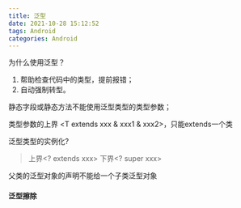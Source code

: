 ```yaml
---
title: 泛型
date: 2021-10-28 15:12:52
tags: Android
categories: Android
---
```


为什么使用泛型？

1. 帮助检查代码中的类型，提前报错；
2. ⾃动强制转型。

静态字段或静态方法不能使⽤泛型类型的类型参数；

类型参数的上界 <T extends xxx & xxx1 & xxx2>，只能extends一个类



泛型类型的实例化?





> 上界<? extends xxx>
> 下界<? super xxx>



父类的泛型对象的声明不能给一个子类泛型对象











   





























#### 泛型擦除
